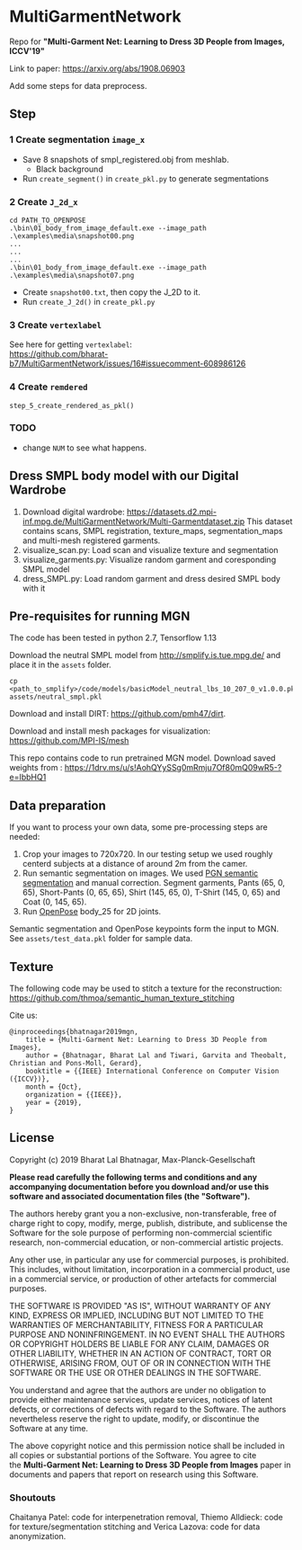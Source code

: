 # MultiGarmentNetwork
Repo for **"Multi-Garment Net: Learning to Dress 3D People from Images, ICCV'19"**

Link to paper: https://arxiv.org/abs/1908.06903

Add some steps for data preprocess.

## Step
### 1 Create segmentation ```image_x```
* Save 8 snapshots of smpl_registered.obj from meshlab.
  * Black background
* Run ```create_segment()``` in ```create_pkl.py``` to generate segmentations

### 2 Create ```J_2d_x```
```
cd PATH_TO_OPENPOSE
.\bin\01_body_from_image_default.exe --image_path .\examples\media\snapshot00.png
...
...
...
.\bin\01_body_from_image_default.exe --image_path .\examples\media\snapshot07.png
```
* Create ```snapshot00.txt```, then copy the J_2D to it.  
* Run ```create_J_2d()``` in ```create_pkl.py``` 

### 3 Create ```vertexlabel```
See here for getting ```vertexlabel```:  
<https://github.com/bharat-b7/MultiGarmentNetwork/issues/16#issuecomment-608986126>

### 4 Create ```remdered```
```
step_5_create_rendered_as_pkl()
```

### TODO
* change ```NUM``` to see what happens.

## Dress SMPL body model with our Digital Wardrobe

1. Download digital wardrobe: https://datasets.d2.mpi-inf.mpg.de/MultiGarmentNetwork/Multi-Garmentdataset.zip
This dataset contains scans, SMPL registration, texture_maps, segmentation_maps and multi-mesh registered garments.
2. visualize_scan.py: Load scan and visualize texture and segmentation
3. visualize_garments.py: Visualize random garment and coresponding SMPL model
4. dress_SMPL.py: Load random garment and dress desired SMPL body with it


## Pre-requisites for running MGN
The code has been tested in python 2.7, Tensorflow 1.13

Download the neutral SMPL model from http://smplify.is.tue.mpg.de/ and place it in the `assets` folder.
```
cp <path_to_smplify>/code/models/basicModel_neutral_lbs_10_207_0_v1.0.0.pkl assets/neutral_smpl.pkl
```

Download and install DIRT: https://github.com/pmh47/dirt.

Download and install mesh packages for visualization: https://github.com/MPI-IS/mesh

This repo contains code to run pretrained MGN model.
Download saved weights from : https://1drv.ms/u/s!AohQYySSg0mRmju7Of80mQ09wR5-?e=IbbHQ1

## Data preparation

If you want to process your own data, some pre-processing steps are needed:

1. Crop your images to 720x720. In our testing setup we used roughly centerd subjects at a distance of around 2m from the camer.
2. Run semantic segmentation on images. We used [PGN semantic segmentation](https://github.com/Engineering-Course/CIHP_PGN) and manual correction. Segment garments, Pants (65, 0, 65), Short-Pants (0, 65, 65), Shirt (145, 65, 0), T-Shirt (145, 0, 65) and Coat (0, 145, 65).
3. Run [OpenPose](https://github.com/CMU-Perceptual-Computing-Lab/openpose) body_25 for 2D joints.

Semantic segmentation and OpenPose keypoints form the input to MGN. See `assets/test_data.pkl` folder for sample data.

## Texture

The following code may be used to stitch a texture for the reconstruction: https://github.com/thmoa/semantic_human_texture_stitching

Cite us:
```
@inproceedings{bhatnagar2019mgn,
    title = {Multi-Garment Net: Learning to Dress 3D People from Images},
    author = {Bhatnagar, Bharat Lal and Tiwari, Garvita and Theobalt, Christian and Pons-Moll, Gerard},
    booktitle = {{IEEE} International Conference on Computer Vision ({ICCV})},
    month = {Oct},
    organization = {{IEEE}},
    year = {2019},
}
```

## License

Copyright (c) 2019 Bharat Lal Bhatnagar, Max-Planck-Gesellschaft

**Please read carefully the following terms and conditions and any accompanying documentation before you download and/or use this software and associated documentation files (the "Software").**

The authors hereby grant you a non-exclusive, non-transferable, free of charge right to copy, modify, merge, publish, distribute, and sublicense the Software for the sole purpose of performing non-commercial scientific research, non-commercial education, or non-commercial artistic projects.

Any other use, in particular any use for commercial purposes, is prohibited. This includes, without limitation, incorporation in a commercial product, use in a commercial service, or production of other artefacts for commercial purposes.

THE SOFTWARE IS PROVIDED "AS IS", WITHOUT WARRANTY OF ANY KIND, EXPRESS OR IMPLIED, INCLUDING BUT NOT LIMITED TO THE WARRANTIES OF MERCHANTABILITY, FITNESS FOR A PARTICULAR PURPOSE AND NONINFRINGEMENT. IN NO EVENT SHALL THE AUTHORS OR COPYRIGHT HOLDERS BE LIABLE FOR ANY CLAIM, DAMAGES OR OTHER LIABILITY, WHETHER IN AN ACTION OF CONTRACT, TORT OR OTHERWISE, ARISING FROM, OUT OF OR IN CONNECTION WITH THE SOFTWARE OR THE USE OR OTHER DEALINGS IN THE SOFTWARE.

You understand and agree that the authors are under no obligation to provide either maintenance services, update services, notices of latent defects, or corrections of defects with regard to the Software. The authors nevertheless reserve the right to update, modify, or discontinue the Software at any time.

The above copyright notice and this permission notice shall be included in all copies or substantial portions of the Software. You agree to cite the **Multi-Garment Net: Learning to Dress 3D People from Images** paper in documents and papers that report on research using this Software.


### Shoutouts

Chaitanya Patel: code for interpenetration removal, Thiemo Alldieck: code for texture/segmentation
stitching and Verica Lazova: code for data anonymization.
